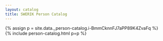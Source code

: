 ```yaml
---
layout: catalog
title: SWERIK Person Catalog
---
```

{% assign p = site.data._person-catalog.i-BmmCknnFJ7aPP89K4ZvaFq %}
{% include person-catalog.html p=p %}

